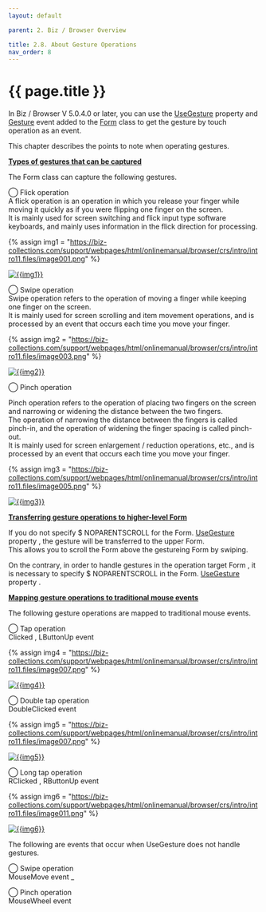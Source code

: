 ```yaml
---
layout: default

parent: 2. Biz / Browser Overview

title: 2.8. About Gesture Operations
nav_order: 8
---
```


# {{ page.title }}


In Biz / Browser V 5.0.4.0 or later, you can use the [UseGesture]() property and [Gesture]() event added to the [Form]() class to get the gesture by touch operation as an event.

This chapter describes the points to note when operating gestures.

**<u>Types of gestures that can be captured</u>**

The Form class can capture the following gestures.

◯ Flick operation <br>
A flick operation is an operation in which you release your finger while moving it quickly as if you were flipping one finger on the screen.<br>
It is mainly used for screen switching and flick input type software keyboards, and mainly uses information in the flick direction for processing.

{% assign img1 = "https://biz-collections.com/support/webpages/html/onlinemanual/browser/crs/intro/intro11.files/image001.png" %}

<a href="{{ img1 }}" target="_blank"> <img src="{{ img1 }}" alt="{{img1}}"></a>


◯ Swipe operation<br>
Swipe operation refers to the operation of moving a finger while keeping one finger on the screen. <br>
It is mainly used for screen scrolling and item movement operations, and is processed by an event that occurs each time you move your finger.

{% assign img2 = "https://biz-collections.com/support/webpages/html/onlinemanual/browser/crs/intro/intro11.files/image003.png" %}

<a href="{{ img2 }}" target="_blank"> <img src="{{ img2 }}" alt="{{img2}}"></a>

◯ Pinch operation <br>

Pinch operation refers to the operation of placing two fingers on the screen and narrowing or widening the distance between the two fingers.<br>
The operation of narrowing the distance between the fingers is called pinch-in, and the operation of widening the finger spacing is called pinch-out.<br>
It is mainly used for screen enlargement / reduction operations, etc., and is processed by an event that occurs each time you move your finger.

{% assign img3 = "https://biz-collections.com/support/webpages/html/onlinemanual/browser/crs/intro/intro11.files/image005.png" %}

<a href="{{ img3 }}" target="_blank"> <img src="{{ img3 }}" alt="{{img3}}"></a>

**<u>Transferring gesture operations to higher-level Form</u>**

If you do not specify $ NOPARENTSCROLL for the Form. [UseGesture]() property , the gesture will be transferred to the upper Form. <br>
This allows you to scroll the Form above the gestureing Form by swiping.

On the contrary, in order to handle gestures in the operation target Form , it is necessary to specify $ NOPARENTSCROLL in the Form. [UseGesture]() property .

 **<u>Mapping gesture operations to traditional mouse events</u>**

 The following gesture operations are mapped to traditional mouse events.

 ◯ Tap operation<br>
 Clicked , LButtonUp event

 {% assign img4 = "https://biz-collections.com/support/webpages/html/onlinemanual/browser/crs/intro/intro11.files/image007.png" %}

<a href="{{ img4 }}" target="_blank"> <img src="{{ img4 }}" alt="{{img4}}"></a>

◯ Double tap operation<br>
DoubleClicked event

 {% assign img5 = "https://biz-collections.com/support/webpages/html/onlinemanual/browser/crs/intro/intro11.files/image007.png" %}

<a href="{{ img5 }}" target="_blank"> <img src="{{ img5 }}" alt="{{img5}}"></a>

◯ Long tap operation<br>
RClicked , RButtonUp event

{% assign img6 = "https://biz-collections.com/support/webpages/html/onlinemanual/browser/crs/intro/intro11.files/image011.png" %}

<a href="{{ img6 }}" target="_blank"> <img src="{{ img6 }}" alt="{{img6}}"></a>

The following are events that occur when UseGesture does not handle gestures.

◯ Swipe operation<br>
MouseMove event _

◯ Pinch operation<br>
MouseWheel event

